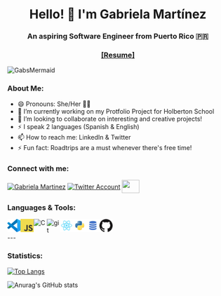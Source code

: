 <h1 align="center">Hello! 👋 I'm Gabriela Martínez</h1>
<h3 align="center">An aspiring Software Engineer from Puerto Rico 🇵🇷</h3>
<h3 align="center"><a href="https://github.com/GabsMermaid/GabsMermaid/blob/main/Resume%20-%20Gabriela%20Marti%CC%81nez.pdf">[Resume]</a></h3>

<p align="left"> <img src="https://komarev.com/ghpvc/?username=GabsMermaid0426&label=Profile%20views&color=0e75b6&style=flat" alt="GabsMermaid" /> </p>



<h3 align="left">About Me:</h3>
<p align="left">
  <ul>
    <li> 😄 Pronouns: She/Her 🧜🏻‍</li>
    <li> 🔭 I’m currently working on my Protfolio Project for Holberton School</li>
    <li> 👯 I’m looking to collaborate on interesting and creative projects!</li>
    <li> ⚡ I speak 2 languages (Spanish & English)</li>
    <li> 📫 How to reach me: LinkedIn & Twitter</li>
    <li> ⚡ Fun fact: Roadtrips are a must whenever there's free time!</li>
  </ul>
</p>



<h3 align="left">Connect with me:</h3>
<p align="left">
  <a href=https://www.linkedin.com/in/gmartinezrodz/" target="blank"><img align="center" src="https://raw.githubusercontent.com/rahuldkjain/github-profile-readme-generator/master/src/images/icons/Social/linked-in-alt.svg" alt="Gabriela Martinez" height="30" width="40" /></a>
  <a href="https://twitter.com/GabeeiG"><img align="center" src="https://cdn.worldvectorlogo.com/logos/twitter-6.svg" title="Twitter" alt="Twitter Account" height="30" width="40" /></a>
  <a href="https://instagram.com/gabriela.mr"><img height="30" width="40" align="center" src="https://github.com/WaylonWalker/WaylonWalker/blob/main/icon/instagram.jpg?raw=true"></a>
</p>



<h3 align="left">Languages & Tools:</h3>

<img align="left" alt="Visual Studio Code" width="30px" src="https://raw.githubusercontent.com/github/explore/80688e429a7d4ef2fca1e82350fe8e3517d3494d/topics/visual-studio-code/visual-studio-code.png" />
<img align="left" alt="JavaScript" width="30px" src="https://raw.githubusercontent.com/github/explore/80688e429a7d4ef2fca1e82350fe8e3517d3494d/topics/javascript/javascript.png" />
<img align="left" alt="C" width="30px" src="https://icongr.am/devicon/c-original.svg?size=128&color=currentColor" />
<img align="left" alt="git" width="30px" src="https://www.vectorlogo.zone/logos/git-scm/git-scm-icon.svg" />
<img align="left" alt="React" width="30px" src="https://raw.githubusercontent.com/github/explore/80688e429a7d4ef2fca1e82350fe8e3517d3494d/topics/react/react.png" />
<img align="left" alt="python" width="30px" src="https://raw.githubusercontent.com/github/explore/80688e429a7d4ef2fca1e82350fe8e3517d3494d/topics/python/python.png" />
<img align="left" alt="SQL" width="30px" src="https://raw.githubusercontent.com/github/explore/80688e429a7d4ef2fca1e82350fe8e3517d3494d/topics/sql/sql.png" />
<img align="left" alt="GitHub" width="30px" src="https://raw.githubusercontent.com/github/explore/78df643247d429f6cc873026c0622819ad797942/topics/github/github.png" />
<br />
<br />
---


<h3 align="left">Statistics:</h3>

<a>[![Top Langs](https://github-readme-stats.vercel.app/api/top-langs/?username=GabsMermaid&layout=compact&theme=radical)](https://github.com/GabsMartinez/github-readme-stats)</a>

<a>![Anurag's GitHub stats](https://github-readme-stats.vercel.app/api?username=GabsMermaid&show_icons=true&theme=radical)</a>
